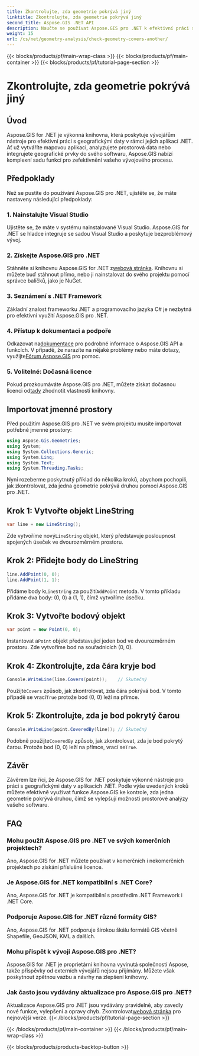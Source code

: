 ```yaml
---
title: Zkontrolujte, zda geometrie pokrývá jiný
linktitle: Zkontrolujte, zda geometrie pokrývá jiný
second_title: Aspose.GIS .NET API
description: Naučte se používat Aspose.GIS pro .NET k efektivní práci s geografickými daty, analýze prostorových informací a integraci mapových funkcí do vašich aplikací .NET.
weight: 15
url: /cs/net/geometry-analysis/check-geometry-covers-another/
---
```


{{< blocks/products/pf/main-wrap-class >}}
{{< blocks/products/pf/main-container >}}
{{< blocks/products/pf/tutorial-page-section >}}

# Zkontrolujte, zda geometrie pokrývá jiný

## Úvod
Aspose.GIS for .NET je výkonná knihovna, která poskytuje vývojářům nástroje pro efektivní práci s geografickými daty v rámci jejich aplikací .NET. Ať už vytváříte mapovou aplikaci, analyzujete prostorová data nebo integrujete geografické prvky do svého softwaru, Aspose.GIS nabízí komplexní sadu funkcí pro zefektivnění vašeho vývojového procesu.
## Předpoklady
Než se pustíte do používání Aspose.GIS pro .NET, ujistěte se, že máte nastaveny následující předpoklady:
### 1. Nainstalujte Visual Studio
Ujistěte se, že máte v systému nainstalované Visual Studio. Aspose.GIS for .NET se hladce integruje se sadou Visual Studio a poskytuje bezproblémový vývoj.
### 2. Získejte Aspose.GIS pro .NET
 Stáhněte si knihovnu Aspose.GIS for .NET z[webová stránka](https://releases.aspose.com/gis/net/). Knihovnu si můžete buď stáhnout přímo, nebo ji nainstalovat do svého projektu pomocí správce balíčků, jako je NuGet.
### 3. Seznámení s .NET Framework
Základní znalost frameworku .NET a programovacího jazyka C# je nezbytná pro efektivní využití Aspose.GIS pro .NET.
### 4. Přístup k dokumentaci a podpoře
 Odkazovat na[dokumentace](https://reference.aspose.com/gis/net/) pro podrobné informace o Aspose.GIS API a funkcích. V případě, že narazíte na nějaké problémy nebo máte dotazy, využijte[Fórum Aspose.GIS](https://forum.aspose.com/c/gis/33) pro pomoc.
### 5. Volitelné: Dočasná licence
 Pokud prozkoumáváte Aspose.GIS pro .NET, můžete získat dočasnou licenci od[tady](https://purchase.aspose.com/temporary-license/) zhodnotit vlastnosti knihovny.

## Importovat jmenné prostory
Před použitím Aspose.GIS pro .NET ve svém projektu musíte importovat potřebné jmenné prostory:
```csharp
using Aspose.Gis.Geometries;
using System;
using System.Collections.Generic;
using System.Linq;
using System.Text;
using System.Threading.Tasks;
```

Nyní rozeberme poskytnutý příklad do několika kroků, abychom pochopili, jak zkontrolovat, zda jedna geometrie pokrývá druhou pomocí Aspose.GIS pro .NET.
## Krok 1: Vytvořte objekt LineString
```csharp
var line = new LineString();
```
 Zde vytvoříme nový`LineString` objekt, který představuje posloupnost spojených úseček ve dvourozměrném prostoru.
## Krok 2: Přidejte body do LineString
```csharp
line.AddPoint(0, 0);
line.AddPoint(1, 1);
```
 Přidáme body k`LineString` za použití`AddPoint` metoda. V tomto příkladu přidáme dva body: (0, 0) a (1, 1), čímž vytvoříme úsečku.
## Krok 3: Vytvořte bodový objekt
```csharp
var point = new Point(0, 0);
```
 Instantovat a`Point` objekt představující jeden bod ve dvourozměrném prostoru. Zde vytvoříme bod na souřadnicích (0, 0).
## Krok 4: Zkontrolujte, zda čára kryje bod
```csharp
Console.WriteLine(line.Covers(point));    // Skutečný
```
 Použijte`Covers` způsob, jak zkontrolovat, zda čára pokrývá bod. V tomto případě se vrací`True` protože bod (0, 0) leží na přímce.
## Krok 5: Zkontrolujte, zda je bod pokrytý čarou
```csharp
Console.WriteLine(point.CoveredBy(line)); // Skutečný
```
Podobně použijte`CoveredBy` způsob, jak zkontrolovat, zda je bod pokrytý čarou. Protože bod (0, 0) leží na přímce, vrací se`True`.

## Závěr
Závěrem lze říci, že Aspose.GIS for .NET poskytuje výkonné nástroje pro práci s geografickými daty v aplikacích .NET. Podle výše uvedených kroků můžete efektivně využívat funkce Aspose.GIS ke kontrole, zda jedna geometrie pokrývá druhou, čímž se vylepšují možnosti prostorové analýzy vašeho softwaru.
## FAQ
### Mohu použít Aspose.GIS pro .NET ve svých komerčních projektech?
Ano, Aspose.GIS for .NET můžete používat v komerčních i nekomerčních projektech po získání příslušné licence.
### Je Aspose.GIS for .NET kompatibilní s .NET Core?
Ano, Aspose.GIS for .NET je kompatibilní s prostředím .NET Framework i .NET Core.
### Podporuje Aspose.GIS for .NET různé formáty GIS?
Ano, Aspose.GIS for .NET podporuje širokou škálu formátů GIS včetně Shapefile, GeoJSON, KML a dalších.
### Mohu přispět k vývoji Aspose.GIS pro .NET?
Aspose.GIS for .NET je proprietární knihovna vyvinutá společností Aspose, takže příspěvky od externích vývojářů nejsou přijímány. Můžete však poskytnout zpětnou vazbu a návrhy na zlepšení knihovny.
### Jak často jsou vydávány aktualizace pro Aspose.GIS pro .NET?
 Aktualizace Aspose.GIS pro .NET jsou vydávány pravidelně, aby zavedly nové funkce, vylepšení a opravy chyb. Zkontrolovat[webová stránka](https://releases.aspose.com/gis/net/) pro nejnovější verze.
{{< /blocks/products/pf/tutorial-page-section >}}

{{< /blocks/products/pf/main-container >}}
{{< /blocks/products/pf/main-wrap-class >}}

{{< blocks/products/products-backtop-button >}}
